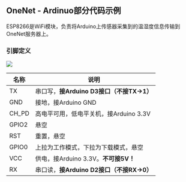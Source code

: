 ## OneNet - Ardinuo部分代码示例

ESP8266是WiFi模块，负责将Arduino上传感器采集到的温湿度信息传输到OneNet服务器上。

### 引脚定义

![](https://www.oursparkspace.cn/wp-content/uploads/2019/11/wifi模块.jpg)

| 名称  | 说明                                      |
| ----- | ----------------------------------------- |
| TX    | 串口写，**接Arduino D3接口（不接TX->1）** |
| GND   | 接地，接Arduino GND                       |
| CH_PD | 高电平可用，低电平关机，接Arduino 3.3V    |
| GPIO2 | 悬空                                      |
| RST   | 重置，悬空                                |
| GPIO0 | 上拉为工作模式，下拉为下载模式，悬空      |
| VCC   | 供电，接Arduino 3.3V。**不可接5V！**      |
| RX    | 串口读，**接Arduino D2接口（不接RX->0）** |
